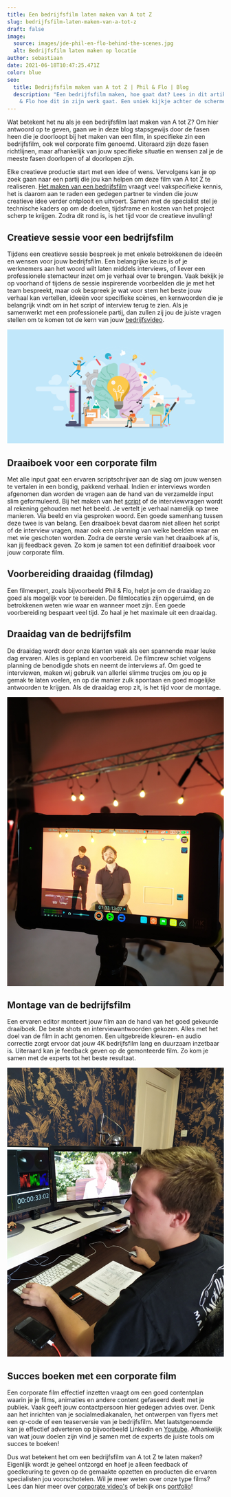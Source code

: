 ```yaml
---
title: Een bedrijfsfilm laten maken van A tot Z
slug: bedrijfsfilm-laten-maken-van-a-tot-z
draft: false
image:
  source: images/jde-phil-en-flo-behind-the-scenes.jpg
  alt: Bedrijfsfilm laten maken op locatie
author: sebastiaan
date: 2021-06-18T10:47:25.471Z
color: blue
seo:
  title: Bedrijfsfilm maken van A tot Z | Phil & Flo | Blog
  description: "Een bedrijfsfilm maken, hoe gaat dat? Lees in dit artikel van Phil
    & Flo hoe dit in zijn werk gaat. Een uniek kijkje achter de schermen. "
---
```

Wat betekent het nu als je een bedrijfsfilm laat maken van A tot Z? Om hier antwoord op te geven, gaan we in deze blog stapsgewijs door de fasen heen die je doorloopt bij het maken van een film, in specifieke zin een bedrijfsfilm, ook wel corporate film genoemd. Uiteraard zijn deze fasen richtlijnen, maar afhankelijk van jouw specifieke situatie en wensen zal je de meeste fasen doorlopen of al doorlopen zijn.

Elke creatieve productie start met een idee of wens. Vervolgens kan je op zoek gaan naar een partij die jou kan helpen om deze film van A tot Z te realiseren. [Het maken van een bedrijfsfilm](https://www.philenflo.nl/bedrijfsfilm-laten-maken/) vraagt veel vakspecifieke kennis, het is daarom aan te raden een gedegen partner te vinden die jouw creatieve idee verder ontplooit en uitvoert. Samen met de specialist stel je technische kaders op om de doelen, tijdsframe en kosten van het project scherp te krijgen. Zodra dit rond is, is het tijd voor de creatieve invulling!

## Creatieve sessie voor een bedrijfsfilm

Tijdens een creatieve sessie bespreek je met enkele betrokkenen de ideeën en wensen voor jouw bedrijfsfilm. Een belangrijke keuze is of je werknemers aan het woord wilt laten middels interviews, of liever een professionele stemacteur inzet om je verhaal over te brengen. Vaak bekijk je op voorhand of tijdens de sessie inspirerende voorbeelden die je met het team bespreekt, maar ook bespreek je wat voor stem het beste jouw verhaal kan vertellen, ideeën voor specifieke scènes, en kernwoorden die je belangrijk vindt om in het script of interview terug te zien. Als je samenwerkt met een professionele partij, dan zullen zij jou de juiste vragen stellen om te komen tot de kern van jouw [bedrijfsvideo](https://www.philenflo.nl/bedrijfsvideo/).

![Creatieve sessie bedrijfsvideo](images/creatieve-sessie-video-kopie.jpg)

## Draaiboek voor een corporate film

Met alle input gaat een ervaren scriptschrijver aan de slag om jouw wensen te vertalen in een bondig, pakkend verhaal. Indien er interviews worden afgenomen dan worden de vragen aan de hand van de verzamelde input slim geformuleerd. Bij het maken van het [script](https://www.philenflo.nl/blog/bedrijfsfilm-laten-maken-van-a-tot-z/) of de interviewvragen wordt al rekening gehouden met het beeld. Je vertelt je verhaal namelijk op twee manieren. Via beeld en via gesproken woord. Een goede samenhang tussen deze twee is van belang. Een draaiboek bevat daarom niet alleen het script of de interview vragen, maar ook een planning van welke beelden waar en met wie geschoten worden. Zodra de eerste versie van het draaiboek af is, kan jij feedback geven. Zo kom je samen tot een definitief draaiboek voor jouw corporate film.

## Voorbereiding draaidag (filmdag)

Een filmexpert, zoals bijvoorbeeld Phil & Flo, helpt je om de draaidag zo goed als mogelijk voor te bereiden. De filmlocaties zijn opgeruimd, en de betrokkenen weten wie waar en wanneer moet zijn. Een goede voorbereiding bespaart veel tijd. Zo haal je het maximale uit een draaidag.

## Draaidag van de bedrijfsfilm

De draaidag wordt door onze klanten vaak als een spannende maar leuke dag ervaren. Alles is gepland en voorbereid. De filmcrew schiet volgens planning de benodigde shots en neemt de interviews af. Om goed te interviewen, maken wij gebruik van allerlei slimme trucjes om jou op je gemak te laten voelen, en op die manier zulk spontaan en goed mogelijke antwoorden te krijgen. Als de draaidag erop zit, is het tijd voor de montage.

![Draaidag bedrijfsfilm](images/draaidag-bedrijfsfilm-kopie.jpg)

## Montage van de bedrijfsfilm

Een ervaren editor monteert jouw film aan de hand van het goed gekeurde draaiboek. De beste shots en interviewantwoorden gekozen. Alles met het doel van de film in acht genomen. Een uitgebreide kleuren- en audio correctie zorgt ervoor dat jouw 4K bedrijfsfilm lang en duurzaam inzetbaar is. Uiteraard kan je feedback geven op de gemonteerde film. Zo kom je samen met de experts tot het beste resultaat.

![Bedrijfsvideo monteren](images/video-editen-kopie.jpg)

## Succes boeken met een corporate film

Een corporate film effectief inzetten vraagt om een goed contentplan waarin je je films, animaties en andere content gefaseerd deelt met je publiek. Vaak geeft jouw contactpersoon hier gedegen advies over. Denk aan het inrichten van je socialmediakanalen, het ontwerpen van flyers met een qr-code of een teaserversie van je bedrijfsfilm. Met laatstgenoemde kan je effectief adverteren op bijvoorbeeld Linkedin en [Youtube](https://www.philenflo.nl/you-tube-marketing/). Afhankelijk van wat jouw doelen zijn vind je samen met de experts de juiste tools om succes te boeken!

Dus wat betekent het om een bedrijfsfilm van A tot Z te laten maken? Eigenlijk wordt je geheel ontzorgd en hoef je alleen feedback of goedkeuring te geven op de gemaakte opzetten en producten die ervaren specialisten jou voorschotelen. Wil je meer weten over onze type films? Lees dan hier meer over [](https://www.philenflo.nl/oplossingen/video-laten-maken/)[corporate video's](https://www.philenflo.nl/corporate-video/) of bekijk ons [portfolio](https://www.philenflo.nl/portfolio/)!